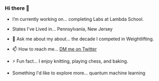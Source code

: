 ### Hi there 👋


- I’m currently working on... completing Labs at Lambda School.
- States I've Lived in... Pennsylvania, New Jersey
- 💬 Ask me about my about... the decade I competed in Weightlifting.
- 📫 How to reach me... [DM me on Twitter](https://twitter.com/Cryptobellum)

- ⚡ Fun fact... I enjoy knitting, playing chess, and baking. 
- Something I'd like to explore more... quantum machine learning
